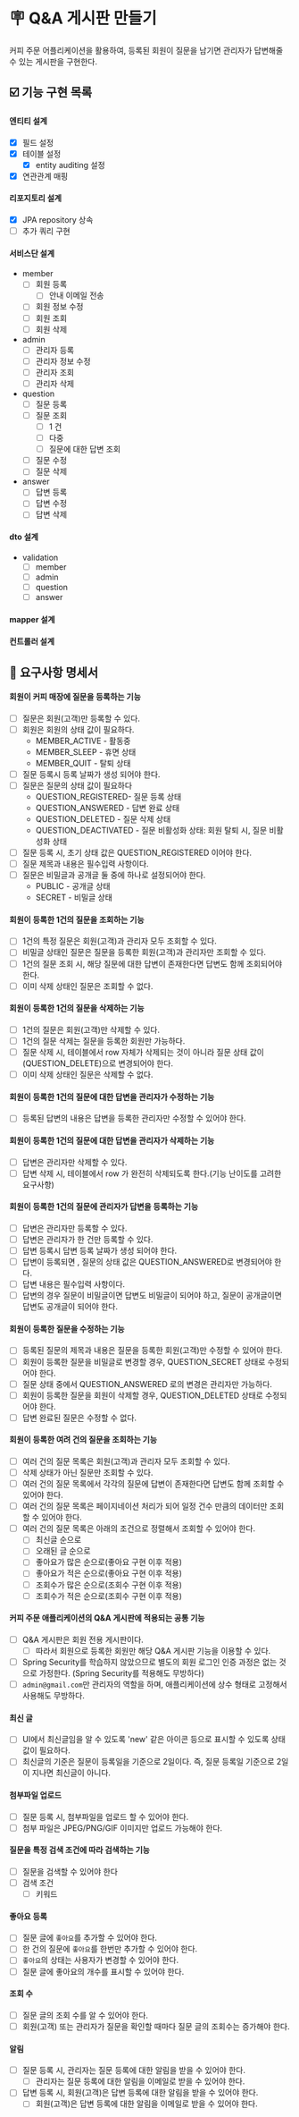 # 🪧 Q&A 게시판 만들기
커피 주문 어플리케이션을 활용하여, 등록된 회원이 질문을 남기면 관리자가 답변해줄 수 있는 게시판을 구현한다.

## ☑️ 기능 구현 목록
#### 엔티티 설계
- [x] 필드 설정
- [x] 테이블 설정
  - [x] entity auditing 설정
- [x] 연관관계 매핑
#### 리포지토리 설계
- [x] JPA repository 상속
- [ ] 추가 쿼리 구현
#### 서비스단 설계
- member
  - [ ] 회원 등록
    - [ ] 안내 이메일 전송
  - [ ] 회원 정보 수정
  - [ ] 회원 조회
  - [ ] 회원 삭제
- admin
  - [ ] 관리자 등록
  - [ ] 관리자 정보 수정
  - [ ] 관리자 조회
  - [ ] 관리자 삭제
- question
  - [ ] 질문 등록
  - [ ] 질문 조회
    - [ ] 1 건
    - [ ] 다중
    - [ ] 질문에 대한 답변 조회
  - [ ] 질문 수정
  - [ ] 질문 삭제
- answer
  - [ ] 답변 등록
  - [ ] 답변 수정
  - [ ] 답변 삭제
#### dto 설계
- validation
  - [ ] member
  - [ ] admin
  - [ ] question
  - [ ] answer
#### mapper 설계
#### 컨트롤러 설계

## 🚀 요구사항 명세서
#### 회원이 커피 매장에 질문을 등록하는 기능
- [ ]  질문은 회원(고객)만 등록할 수 있다.
  - [ ] 회원은 회원의 상태 값이 필요하다.
    - MEMBER_ACTIVE - 활동중
    - MEMBER_SLEEP - 휴면 상태
    - MEMBER_QUIT - 탈퇴 상태
- [ ]  질문 등록시 등록 날짜가 생성 되어야 한다.
- [ ]  질문은 질문의 상태 값이 필요하다
    - QUESTION_REGISTERED- 질문 등록 상태
    - QUESTION_ANSWERED - 답변 완료 상태
    - QUESTION_DELETED - 질문 삭제 상태
    - QUESTION_DEACTIVATED - 질문 비활성화 상태: 회원 탈퇴 시, 질문 비활성화 상태
- [ ]  질문 등록 시, 초기 상태 값은 QUESTION_REGISTERED 이어야 한다.
- [ ]  질문 제목과 내용은 필수입력 사항이다.
- [ ]  질문은 비밀글과 공개글 둘 중에 하나로 설정되어야 한다.
    - PUBLIC - 공개글 상태
    - SECRET - 비밀글 상태

#### 회원이 등록한 1건의 질문을 조회하는 기능
- [ ]  1건의 특정 질문은 회원(고객)과 관리자 모두 조회할 수 있다.
- [ ]  비밀글 상태인 질문은 질문을 등록한 회원(고객)과 관리자만 조회할 수 있다.
- [ ]  1건의 질문 조회 시, 해당 질문에 대한 답변이 존재한다면 답변도 함께 조회되어야 한다.
- [ ]  이미 삭제 상태인 질문은 조회할 수 없다.

#### 회원이 등록한 1건의 질문을 삭제하는 기능
- [ ]  1건의 질문은 회원(고객)만 삭제할 수 있다.
- [ ]  1건의 질문 삭제는 질문을 등록한 회원만 가능하다.
- [ ]  질문 삭제 시, 테이블에서 row 자체가 삭제되는 것이 아니라 질문 상태 값이(QUESTION_DELETE)으로 변경되어야 한다.
- [ ]  이미 삭제 상태인 질문은 삭제할 수 없다.

#### 회원이 등록한 1건의 질문에 대한 답변을 관리자가 수정하는  기능
- [ ]  등록된 답변의 내용은 답변을 등록한 관리자만 수정할 수 있어야 한다.

#### 회원이 등록한 1건의 질문에 대한 답변을 관리자가 삭제하는 기능
- [ ]  답변은 관리자만 삭제할 수 있다.
- [ ]  답변 삭제 시, 테이블에서 row 가 완전히 삭제되도록 한다.(기능 난이도를 고려한 요구사항)

#### 회원이 등록한 1건의 질문에 관리자가 답변을 등록하는 기능
- [ ]  답변은 관리자만 등록할 수 있다.
- [ ]  답변은 관리자가 한 건만 등록할 수 있다.
- [ ]  답변 등록시 답변 등록 날짜가 생성 되어야 한다.
- [ ]  답변이 등록되면 , 질문의 상태 값은 QUESTION_ANSWERED로 변경되어야 한다.
- [ ]  답변 내용은 필수입력 사항이다.
- [ ]  답변의 경우 질문이 비밀글이면 답변도 비밀글이 되어야 하고, 질문이 공개글이면 답변도 공개글이 되어야 한다.

#### 회원이 등록한 질문을 수정하는 기능
- [ ]  등록된 질문의 제목과 내용은 질문을 등록한 회원(고객)만 수정할 수 있어야 한다.
- [ ]  회원이 등록한 질문을 비밀글로 변경할 경우, QUESTION_SECRET 상태로 수정되어야 한다.
- [ ]  질문 상태 중에서 QUESTION_ANSWERED 로의 변경은 관리자만 가능하다.
- [ ]  회원이 등록한 질문을 회원이 삭제할 경우, QUESTION_DELETED 상태로 수정되어야 한다.
- [ ]  답변 완료된 질문은 수정할 수 없다.

#### 회원이 등록한 여려 건의 질문을 조회하는 기능
- [ ]  여러 건의 질문 목록은 회원(고객)과 관리자 모두 조회할 수 있다.
- [ ]  삭제 상태가 아닌 질문만 조회할 수 있다.
- [ ]  여러 건의 질문 목록에서 각각의 질문에 답변이 존재한다면 답변도 함께 조회할 수 있어야 한다.
- [ ]  여러 건의 질문 목록은 페이지네이션 처리가 되어 일정 건수 만큼의 데이터만 조회할 수 있어야 한다.
- [ ]  여러 건의 질문 목록은 아래의 조건으로 정렬해서 조회할 수 있어야 한다.
   - [ ]  최신글 순으로
   - [ ]  오래된 글 순으로
   - [ ]  좋아요가 많은 순으로(좋아요 구현 이후 적용)
   - [ ]  좋아요가 적은 순으로(좋아요 구현 이후 적용)
   - [ ]  조회수가 많은 순으로(조회수 구현 이후 적용)
   - [ ]  조회수가 적은 순으로(조회수 구현 이후 적용)

#### 커피 주문 애플리케이션의 Q&A 게시판에 적용되는 공통 기능
- [ ]  Q&A 게시판은 회원 전용 게시판이다.
   - [ ]  따라서 회원으로 등록한 회원만 해당 Q&A 게시판 기능을 이용할 수 있다.
- [ ]  Spring Security를 학습하지 않았으므로 별도의 회원 로그인 인증 과정은 없는 것으로 가정한다. (Spring Security를 적용해도 무방하다)
- [ ]  `admin@gmail.com`만 관리자의 역할을 하며, 애플리케이션에 상수 형태로 고정해서 사용해도 무방하다.

#### 최신 글
- [ ]  UI에서 최신글임을 알 수 있도록 'new' 같은 아이콘 등으로 표시할 수 있도록 상태값이 필요하다.
- [ ]  최신글의 기준은 질문이 등록일을 기준으로 2일이다. 즉, 질문 등록일 기준으로 2일이 지나면 최신글이 아니다.

#### 첨부파일 업로드
- [ ]  질문 등록 시, 첨부파일을 업로드 할 수 있어야 한다.
- [ ]  첨부 파일은 JPEG/PNG/GIF 이미지만 업로드 가능해야 한다.

#### 질문을 특정 검색 조건에 따라 검색하는 기능
- [ ]  질문을 검색할 수 있어야 한다
- [ ]  검색 조건
   - [ ]  키워드

#### 좋아요 등록
- [ ]  질문 글에 `좋아요`를 추가할 수 있어야 한다.
- [ ]  한 건의 질문에 `좋아요`를 한번만 추가할 수 있어야 한다.
- [ ]  `좋아요`의 상태는 사용자가 변경할 수 있어야 한다.
- [ ]  질문 글에 좋아요의 개수를 표시할 수 있어야 한다.

#### 조회 수
- [ ]  질문 글의 조회 수를 알 수 있어야 한다.
- [ ]  회원(고객) 또는 관리자가 질문을 확인할 때마다 질문 글의 조회수는 증가해야 한다.

#### 알림
- [ ]  질문 등록 시, 관리자는 질문 등록에 대한 알림을 받을 수 있어야 한다.
   - [ ]  관리자는 질문 등록에 대한 알림을 이메일로 받을 수 있어야 한다.
- [ ]  답변 등록 시, 회원(고객)은 답변 등록에 대한 알림을 받을 수 있어야 한다.
   - [ ]  회원(고객)은 답변 등록에 대한 알림을 이메일로 받을 수 있어야 한다.